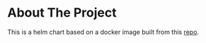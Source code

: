 <!-- ABOUT THE PROJECT -->
# About The Project
This is a helm chart based on a docker image built from this [repo](https://github.com/salesforce/generic-sidecar-injector).